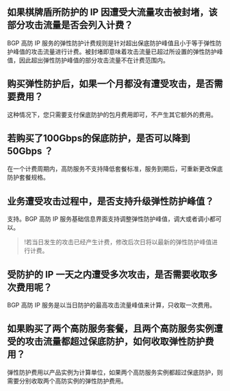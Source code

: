 ## 如果棋牌盾所防护的 IP 因遭受大流量攻击被封堵，该部分攻击流量是否会列入计费？
BGP 高防 IP 服务的弹性防护计费规则是针对超出保底防护峰值且小于等于弹性防护峰值的攻击流量进行计费。被封堵即意味着攻击流量已超过所设置的弹性防护峰值，因此超出弹性防护峰值的部分攻击流量不在计费范围内。

## 购买弹性防护后，如果一个月都没有遭受攻击，是否需要费用？
这种情况下，您只需要支付保底防护的包月费用即可，不产生其它额外的费用。

## 若购买了100Gbps的保底防护，是否可以降到50Gbps ？
在一个计费周期内，高防服务不支持降低套餐标准，服务到期后，可重新更改保底防护套餐规格。

## 业务遭受攻击过程中，是否支持升级弹性防护峰值？
支持。BGP 高防 IP 服务基础信息界面支持调整弹性防护峰值，调大或者调小都可以。
>!若当日发生的攻击已经产生计费，修改后次日将以最新的弹性防护峰值进行计费。

## 受防护的 IP 一天之内遭受多次攻击，是否需要收取多次费用呢？
BGP 高防 IP 服务是以当日防护的最高攻击流量峰值来计算，只收取一次费用。

## 如果购买了两个高防服务套餐，且两个高防服务实例遭受的攻击流量都超过保底防护，如何收取弹性防护费用？
弹性防护费用以产品实例为计算单位，如果两个高防服务实例都超过保底防护，则需要分别收取两个高防实例的弹性防护费用。
